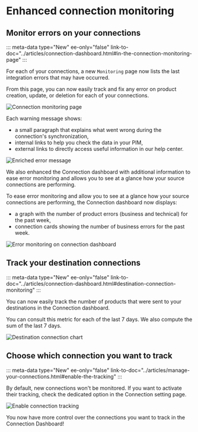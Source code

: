 # Enhanced connection monitoring

## Monitor errors on your connections 
::: meta-data type="New" ee-only="false" link-to-doc="../articles/connection-dashboard.html#in-the-connection-monitoring-page"
:::

For each of your connections, a new `Monitoring` page now lists the last integration errors that may have occurred.

From this page, you can now easily track and fix any error on product creation, update, or deletion for each of your connections. 

![Connection monitoring page](../img/new-connection-monitoring-page.png)

Each warning message shows:
- a small paragraph that explains what went wrong during the connection's synchronization, 
- internal links to help you check the data in your PIM,
- external links to directly access useful information in our help center.

![Enriched error message](../img/fix-errors-on-your-connections.png)

We also enhanced the Connection dashboard with additional information to ease error monitoring and allows you to see at a glance how your source connections are performing.  

To ease error monitoring and allow you to see at a glance how your source connections are performing, the Connection dashboard now displays: 
- a graph with the number of product errors (business and technical) for the past week,
- connection cards showing the number of business errors for the past week. 

![Error monitoring on connection dashboard](../img/error-monitoring-connection-dashboard.png)

## Track your destination connections
::: meta-data type="New" ee-only="false" link-to-doc="../articles/connection-dashboard.html#destination-connection-monitoring"
:::

You can now easily track the number of products that were sent to your destinations in the Connection dashboard.

You can consult this metric for each of the last 7 days. We also compute the sum of the last 7 days.

![Destination connection chart](../img/number-of-products-sent.png)

## Choose which connection you want to track
::: meta-data type="New" ee-only="false" link-to-doc="../articles/manage-your-connections.html#enable-the-tracking"
:::

By default, new connections won't be monitored. If you want to activate their tracking, check the dedicated option in the Connection setting page.

![Enable connection tracking](../img/track-checkbox.png)

You now have more control over the connections you want to track in the Connection Dashboard!

